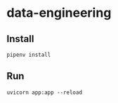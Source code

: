 # data-engineering

## Install
```shell script
pipenv install
```


## Run
```shell script
uvicorn app:app --reload
```


